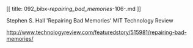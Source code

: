 [[
title: 092_bibx-_repairing_bad_memories_-106-.md
]]

Stephen S. Hall 'Repairing Bad Memories' MIT Technology Review

<http://www.technologyreview.com/featuredstory/515981/repairing-bad-memories/>
